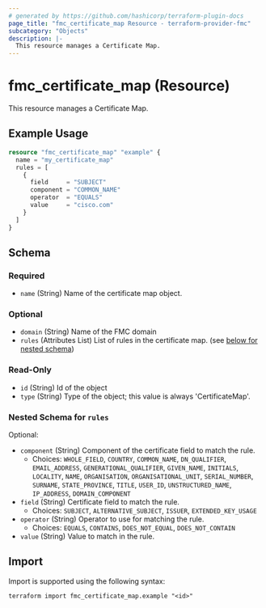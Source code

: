 ```yaml
---
# generated by https://github.com/hashicorp/terraform-plugin-docs
page_title: "fmc_certificate_map Resource - terraform-provider-fmc"
subcategory: "Objects"
description: |-
  This resource manages a Certificate Map.
---
```


# fmc_certificate_map (Resource)

This resource manages a Certificate Map.

## Example Usage

```terraform
resource "fmc_certificate_map" "example" {
  name = "my_certificate_map"
  rules = [
    {
      field     = "SUBJECT"
      component = "COMMON_NAME"
      operator  = "EQUALS"
      value     = "cisco.com"
    }
  ]
}
```

<!-- schema generated by tfplugindocs -->
## Schema

### Required

- `name` (String) Name of the certificate map object.

### Optional

- `domain` (String) Name of the FMC domain
- `rules` (Attributes List) List of rules in the certificate map. (see [below for nested schema](#nestedatt--rules))

### Read-Only

- `id` (String) Id of the object
- `type` (String) Type of the object; this value is always 'CertificateMap'.

<a id="nestedatt--rules"></a>
### Nested Schema for `rules`

Optional:

- `component` (String) Component of the certificate field to match the rule.
  - Choices: `WHOLE_FIELD`, `COUNTRY`, `COMMON_NAME`, `DN_QUALIFIER`, `EMAIL_ADDRESS`, `GENERATIONAL_QUALIFIER`, `GIVEN_NAME`, `INITIALS`, `LOCALITY`, `NAME`, `ORGANISATION`, `ORGANISATIONAL_UNIT`, `SERIAL_NUMBER`, `SURNAME`, `STATE_PROVINCE`, `TITLE`, `USER_ID`, `UNSTRUCTURED_NAME`, `IP_ADDRESS`, `DOMAIN_COMPONENT`
- `field` (String) Certificate field to match the rule.
  - Choices: `SUBJECT`, `ALTERNATIVE_SUBJECT`, `ISSUER`, `EXTENDED_KEY_USAGE`
- `operator` (String) Operator to use for matching the rule.
  - Choices: `EQUALS`, `CONTAINS`, `DOES_NOT_EQUAL`, `DOES_NOT_CONTAIN`
- `value` (String) Value to match in the rule.

## Import

Import is supported using the following syntax:

```shell
terraform import fmc_certificate_map.example "<id>"
```
